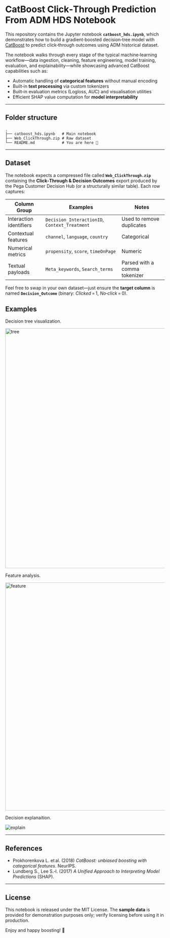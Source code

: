 # CatBoost Click‑Through Prediction From ADM HDS Notebook

This repository contains the Jupyter notebook **`catboost_hds.ipynb`**, which demonstrates how to build a gradient‑boosted decision‑tree model with [CatBoost](https://catboost.ai/) to predict click‑through outcomes using ADM historical dataset.

The notebook walks through every stage of the typical machine‑learning workflow—data ingestion, cleaning, feature engineering, model training, evaluation, and explainability—while showcasing advanced CatBoost capabilities such as:

* Automatic handling of **categorical features** without manual encoding
* Built‑in **text processing** via custom tokenizers
* Built‑in evaluation metrics (Logloss, AUC) and visualisation utilities
* Efficient SHAP value computation for **model interpretability**

---

## Folder structure

```
.
├── catboost_hds.ipynb   # Main notebook
├── Web_ClickThrough.zip # Raw dataset 
└── README.md            # You are here 🎉
```

---

## Dataset

The notebook expects a compressed file called **`Web_ClickThrough.zip`** containing the **Click‑Through & Decision Outcomes** export produced by the Pega Customer Decision Hub (or a structurally similar table).
Each row captures:

| Column Group            | Examples                                      | Notes                         |
| ----------------------- | --------------------------------------------- | ----------------------------- |
| Interaction identifiers | `Decision_InteractionID`, `Context_Treatment` | Used to remove duplicates     |
| Contextual features     | `channel`, `language`, `country`              | Categorical                   |
| Numerical metrics       | `propensity`, `score`, `timeOnPage`           | Numeric                       |
| Textual payloads        | `Meta_keywords`, `Search_terms`               | Parsed with a comma tokenizer |

Feel free to swap in your own dataset—just ensure the **target column** is named **`Decision_Outcome`** (binary: *Clicked* = 1, *No‑click* = 0).

## Examples

Decision tree visualization.

<img width="757" alt="tree" src="https://github.com/user-attachments/assets/501c85a0-4a80-4687-a435-b4c1bb4f4650" />

Feature analysis.

<img width="719" alt="feature" src="https://github.com/user-attachments/assets/990dbf4d-81e8-42e0-a67b-9e50679554f4" />

Decision explanaition.

![explain](https://github.com/user-attachments/assets/d99ae8eb-cfc0-47c8-9d4d-d5582cad53b4)



---

## References

* Prokhorenkova L. et al. (2018) *CatBoost: unbiased boosting with categorical features*. NeurIPS.
* Lundberg S., Lee S.‑I. (2017) *A Unified Approach to Interpreting Model Predictions* (SHAP).

---

## License

This notebook is released under the MIT License.
The **sample data** is provided for demonstration purposes only; verify licensing before using it in production.

Enjoy and happy boosting! 🚀
